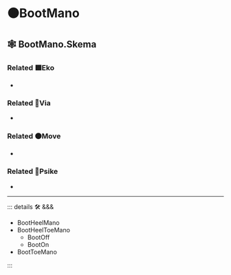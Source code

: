 # 🟠<move>BootMano</move>

## 🕸 BootMano.Skema

### Related 🟩<eko>Eko</eko>

-

### Related 🔻<via>Via</via>

-

### Related 🟠<move>Move</move>

-

### Related 💜<psike>Psike</psike>

-

---

<!-- =================================================== -->
<!-- =================================================== -->
<!-- =================================================== -->
<!-- =================================================== -->
<!-- =================================================== -->
::: details 🛠 <dev>&&&</dev>

- BootHeelMano
- BootHeelToeMano
    - BootOff
    - BootOn
- BootToeMano

:::
